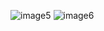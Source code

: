 ![image5](https://github.com/user-attachments/assets/4c5823e6-8be7-4f52-b751-9c8239b369f8)
![image6](https://github.com/user-attachments/assets/d87d6473-6029-4d74-87b7-1a9507b906e7)
